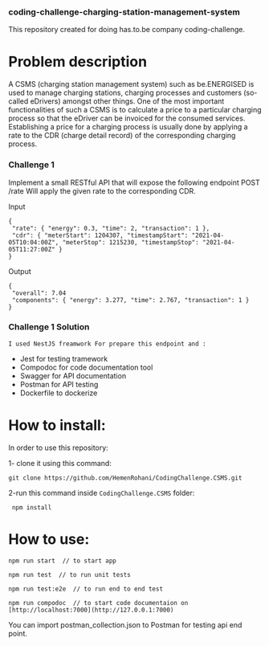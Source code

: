 ### coding-challenge-charging-station-management-system

This repository created for doing has.to.be company coding-challenge.

# Problem description
A CSMS (charging station management system) such as be.ENERGISED is used to manage charging stations, charging
processes and customers (so-called eDrivers) amongst other things.
One of the most important functionalities of such a CSMS is to calculate a price to a particular charging process so that
the eDriver can be invoiced for the consumed services. Establishing a price for a charging process is usually done by
applying a rate to the CDR (charge detail record) of the corresponding charging process.

### Challenge 1
Implement a small RESTful API that will expose the following endpoint
POST /rate
Will apply the given rate to the corresponding CDR.

Input
```
{
 "rate": { "energy": 0.3, "time": 2, "transaction": 1 },
 "cdr": { "meterStart": 1204307, "timestampStart": "2021-04-05T10:04:00Z", "meterStop": 1215230, "timestampStop": "2021-04-05T11:27:00Z" }
}
```

Output
```
{
 "overall": 7.04
 "components": { "energy": 3.277, "time": 2.767, "transaction": 1 }
}
```

### Challenge 1 Solution

`I used NestJS freamwork For prepare this endpoint and :`
 * Jest for testing tramework
 * Compodoc for code documentation tool
 * Swagger for API documentation
 * Postman for API testing
 * Dockerfile to dockerize

# How to install:

In order to use this repository:

1- clone it using this command:

    git clone https://github.com/HemenRohani/CodingChallenge.CSMS.git

2-run this command inside `CodingChallenge.CSMS` folder:

     npm install

# How to use:

    npm run start  // to start app

    npm run test  // to run unit tests

    npm run test:e2e  // to run end to end test

    npm run compodoc  // to start code documentaion on [http://localhost:7000](http://127.0.0.1:7000)

You can import postman_collection.json to Postman for testing api end point.

